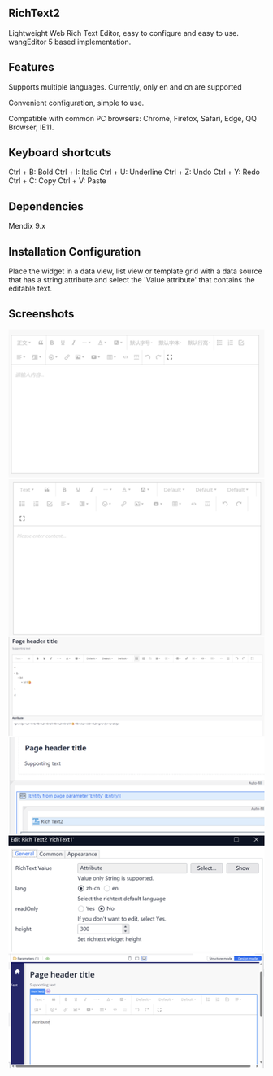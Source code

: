 ## RichText2
Lightweight Web Rich Text Editor, easy to configure and easy to use. wangEditor 5 based implementation.

## Features
Supports multiple languages. Currently, only en and cn are supported

Convenient configuration, simple to use.

Compatible with common PC browsers: Chrome, Firefox, Safari, Edge, QQ Browser, IE11.

## Keyboard shortcuts
Ctrl + B: Bold
Ctrl + I: Italic
Ctrl + U: Underline
Ctrl + Z: Undo
Ctrl + Y: Redo
Ctrl + C: Copy
Ctrl + V: Paste

## Dependencies
Mendix 9.x

## Installation Configuration
Place the widget in a data view, list view or template grid with a data source that has a string attribute and select the 'Value attribute' that contains the editable text.

## Screenshots

![alt text](images/1.png)
![alt text](images/6.png)
![alt text](images/5.png)
![alt text](images/2.png)
![alt text](images/3.png)
![alt text](images/4.png)
